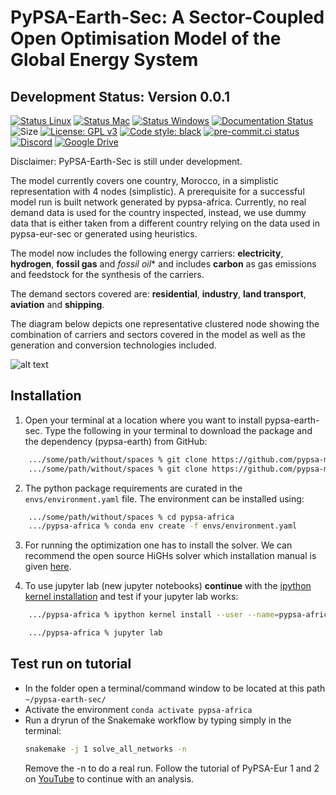 

# PyPSA-Earth-Sec: A Sector-Coupled Open Optimisation Model of the Global Energy System

## Development Status: Version 0.0.1

[![Status Linux](https://github.com/pypsa-meets-africa/pypsa-earth-sec/actions/workflows/ci-linux.yaml/badge.svg?branch=main&event=push)](https://github.com/pypsa-meets-africa/pypsa-earth-sec/actions/workflows/ci-linux.yaml)
[![Status Mac](https://github.com/pypsa-meets-africa/pypsa-earth-sec/actions/workflows/ci-mac.yaml/badge.svg?branch=main&event=push)](https://github.com/pypsa-meets-africa/pypsa-earth-sec/actions/workflows/ci-mac.yaml)
[![Status Windows](https://github.com/pypsa-meets-africa/pypsa-earth-sec/actions/workflows/ci-windows.yaml/badge.svg?branch=main&event=push)](https://github.com/pypsa-meets-africa/pypsa-earth-sec/actions/workflows/ci-windows.yaml)
[![Documentation Status](https://readthedocs.org/projects/pypsa-meets-africa/badge/?version=latest)](https://pypsa-meets-africa.readthedocs.io/en/latest/?badge=latest)
![Size](https://img.shields.io/github/repo-size/pypsa-meets-africa/pypsa-earth-sec)
[![License: GPL v3](https://img.shields.io/badge/License-GPLv3-blue.svg)](https://www.gnu.org/licenses/gpl-3.0)
[![Code style: black](https://img.shields.io/badge/code%20style-black-000000.svg)](https://github.com/psf/black)
[![pre-commit.ci status](https://results.pre-commit.ci/badge/github/pypsa-meets-africa/pypsa-earth-sec/main.svg)](https://results.pre-commit.ci/latest/github/pypsa-meets-africa/pypsa-earth-sec/main)
[![Discord](https://img.shields.io/discord/911692131440148490?logo=discord)](https://discord.gg/VHH8TCwn)
[![Google Drive](https://img.shields.io/badge/Google%20Drive-4285F4?style=flat&logo=googledrive&logoColor=white)](https://drive.google.com/drive/folders/1U7fgktbxlaGzWxT2C0-Xv-_ffWCxAKZz)

Disclaimer: PyPSA-Earth-Sec is still under development.

The model currently covers one country, Morocco, in a simplistic representation with 4 nodes (simplistic). A prerequisite for a successful model run is built network generated by pypsa-africa. Currently, no real demand data is used for the country inspected, instead, we use dummy data that is either taken from a different country relying on the data used in pypsa-eur-sec or generated using heuristics.

The model now includes the following energy carriers: **electricity**, **hydrogen**, **fossil gas** and *fossil oil** and includes **carbon** as gas emissions and feedstock for the synthesis of the carriers.

The demand sectors covered are: **residential**, **industry**, **land transport**, **aviation** and **shipping**.

The diagram below depicts one representative clustered node showing the combination of carriers and sectors covered in the model as well as the generation and conversion technologies included. 

![alt text](https://github.com/pypsa-meets-africa/pypsa-earth-sec/blob/main/docs/0.0.5.png?raw=true)


## Installation

1. Open your terminal at a location where you want to install pypsa-earth-sec. Type the following in your terminal to download the package and the dependency (pypsa-earth) from GitHub:

```bash
    .../some/path/without/spaces % git clone https://github.com/pypsa-meets-africa/pypsa-africa.git
    .../some/path/without/spaces % git clone https://github.com/pypsa-meets-africa/pypsa-earth-sec.git
```

2. The python package requirements are curated in the `envs/environment.yaml` file.
   The environment can be installed using:

```bash
    .../some/path/without/spaces % cd pypsa-africa
    .../pypsa-africa % conda env create -f envs/environment.yaml
```

3. For running the optimization one has to install the solver. We can recommend the open source HiGHs solver which installation manual is given [here](https://github.com/PyPSA/PyPSA/blob/633669d3f940ea256fb0a2313c7a499cbe0122a5/pypsa/linopt.py#L608-L632).

4. To use jupyter lab (new jupyter notebooks) **continue** with the [ipython kernel installation](http://echrislynch.com/2019/02/01/adding-an-environment-to-jupyter-notebooks/) and test if your jupyter lab works:

```bash
    .../pypsa-africa % ipython kernel install --user --name=pypsa-africa

    .../pypsa-africa % jupyter lab
```

## Test run on tutorial

- In the folder open a terminal/command window to be located at this path `~/pypsa-earth-sec/`
- Activate the environment `conda activate pypsa-africa`
- Run a dryrun of the Snakemake workflow by typing simply in the terminal:
  ```bash
  snakemake -j 1 solve_all_networks -n
  ```
  Remove the -n to do a real run. Follow the tutorial of PyPSA-Eur 1 and 2 on [YouTube](https://www.youtube.com/watch?v=ty47YU1_eeQ) to continue with an analysis.
